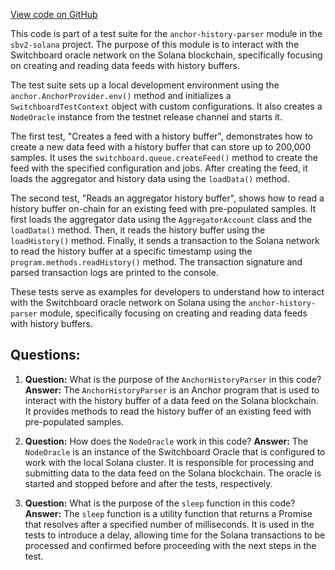 [View code on GitHub](https://github.com/switchboard-xyz/sbv2-solana/blob/master/programs/anchor-history-parser/tests/anchor-history-parser.test.ts)

This code is part of a test suite for the `anchor-history-parser` module in the `sbv2-solana` project. The purpose of this module is to interact with the Switchboard oracle network on the Solana blockchain, specifically focusing on creating and reading data feeds with history buffers.

The test suite sets up a local development environment using the `anchor.AnchorProvider.env()` method and initializes a `SwitchboardTestContext` object with custom configurations. It also creates a `NodeOracle` instance from the testnet release channel and starts it.

The first test, "Creates a feed with a history buffer", demonstrates how to create a new data feed with a history buffer that can store up to 200,000 samples. It uses the `switchboard.queue.createFeed()` method to create the feed with the specified configuration and jobs. After creating the feed, it loads the aggregator and history data using the `loadData()` method.

The second test, "Reads an aggregator history buffer", shows how to read a history buffer on-chain for an existing feed with pre-populated samples. It first loads the aggregator data using the `AggregatorAccount` class and the `loadData()` method. Then, it reads the history buffer using the `loadHistory()` method. Finally, it sends a transaction to the Solana network to read the history buffer at a specific timestamp using the `program.methods.readHistory()` method. The transaction signature and parsed transaction logs are printed to the console.

These tests serve as examples for developers to understand how to interact with the Switchboard oracle network on Solana using the `anchor-history-parser` module, specifically focusing on creating and reading data feeds with history buffers.
## Questions: 
 1. **Question:** What is the purpose of the `AnchorHistoryParser` in this code?
   **Answer:** The `AnchorHistoryParser` is an Anchor program that is used to interact with the history buffer of a data feed on the Solana blockchain. It provides methods to read the history buffer of an existing feed with pre-populated samples.

2. **Question:** How does the `NodeOracle` work in this code?
   **Answer:** The `NodeOracle` is an instance of the Switchboard Oracle that is configured to work with the local Solana cluster. It is responsible for processing and submitting data to the data feed on the Solana blockchain. The oracle is started and stopped before and after the tests, respectively.

3. **Question:** What is the purpose of the `sleep` function in this code?
   **Answer:** The `sleep` function is a utility function that returns a Promise that resolves after a specified number of milliseconds. It is used in the tests to introduce a delay, allowing time for the Solana transactions to be processed and confirmed before proceeding with the next steps in the test.
